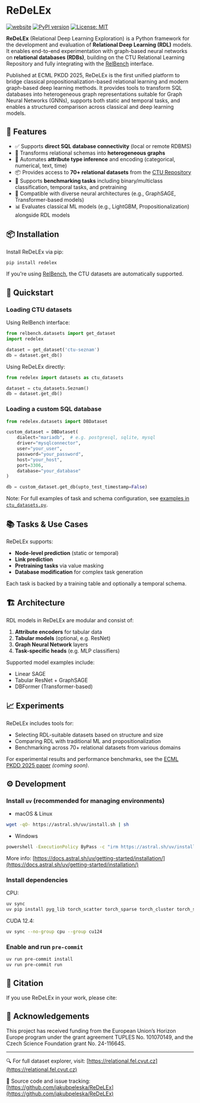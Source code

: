 # ReDeLEx

[![website](https://img.shields.io/badge/website-live-brightgreen)](https://relational.fel.cvut.cz)
[![PyPI version](https://img.shields.io/pypi/v/redelex?color=brightgreen)](https://pypi.org/project/redelex/)
[![License: MIT](https://img.shields.io/badge/License-MIT-brightgreen.svg)](https://opensource.org/licenses/MIT)

**ReDeLEx** (Relational Deep Learning Exploration) is a Python framework for the development and evaluation of **Relational Deep Learning (RDL)** models. It enables end-to-end experimentation with graph-based neural networks on **relational databases (RDBs)**, building on the CTU Relational Learning Repository and fully integrating with the [RelBench](https://github.com/snap-stanford/relbench) interface.

Published at ECML PKDD 2025, ReDeLEx is the first unified platform to bridge classical propositionalization-based relational learning and modern graph-based deep learning methods. It provides tools to transform SQL databases into heterogeneous graph representations suitable for Graph Neural Networks (GNNs), supports both static and temporal tasks, and enables a structured comparison across classical and deep learning models.

## 🧠 Features

- ✅ Supports **direct SQL database connectivity** (local or remote RDBMS)
- 🔗 Transforms relational schemas into **heterogeneous graphs**
- 🧩 Automates **attribute type inference** and encoding (categorical, numerical, text, time)
- 📦 Provides access to **70+ relational datasets** from the [CTU Repository](https://relational.fel.cvut.cz)
- 🧪 Supports **benchmarking tasks** including binary/multiclass classification, temporal tasks, and pretraining
- 🧠 Compatible with diverse neural architectures (e.g., GraphSAGE, Transformer-based models)
- 📊 Evaluates classical ML models (e.g., LightGBM, Propositionalization) alongside RDL models

## 📦 Installation

Install ReDeLEx via pip:

```bash
pip install redelex
```

If you're using [RelBench](https://github.com/snap-stanford/relbench), the CTU datasets are automatically supported.

## 🚀 Quickstart

### Loading CTU datasets

Using RelBench interface:

```python
from relbench.datasets import get_dataset
import redelex

dataset = get_dataset('ctu-seznam')
db = dataset.get_db()
```

Using ReDeLEx directly:

```python
from redelex import datasets as ctu_datasets

dataset = ctu_datasets.Seznam()
db = dataset.get_db()
```

### Loading a custom SQL database

```python
from redelex.datasets import DBDataset

custom_dataset = DBDataset(
    dialect="mariadb",  # e.g. postgresql, sqlite, mysql
    driver="mysqlconnector",
    user="your_user",
    password="your_password",
    host="your_host",
    port=3306,
    database="your_database"
)

db = custom_dataset.get_db(upto_test_timestamp=False)
```

Note: For full examples of task and schema configuration, see [examples in `ctu_datasets.py`](https://github.com/jakubpeleska/ReDeLEx/blob/main/redelex/datasets/ctu_datasets.py).

## 📚 Tasks & Use Cases

ReDeLEx supports:

- **Node-level prediction** (static or temporal)
- **Link prediction**
- **Pretraining tasks** via value masking
- **Database modification** for complex task generation

Each task is backed by a training table and optionally a temporal schema.

## 🏗️ Architecture

RDL models in ReDeLEx are modular and consist of:

1. **Attribute encoders** for tabular data
2. **Tabular models** (optional, e.g. ResNet)
3. **Graph Neural Network** layers
4. **Task-specific heads** (e.g. MLP classifiers)

Supported model examples include:

- Linear SAGE
- Tabular ResNet + GraphSAGE
- DBFormer (Transformer-based)

## 📈 Experiments

ReDeLEx includes tools for:

- Selecting RDL-suitable datasets based on structure and size
- Comparing RDL with traditional ML and propositionalization
- Benchmarking across 70+ relational datasets from various domains

For experimental results and performance benchmarks, see the [ECML PKDD 2025 paper](https://arxiv.org/abs/XXXX.XXXXX) _(coming soon)_.

## ⚙️ Development

### Install `uv` (recommended for managing environments)

- macOS & Linux

```bash
wget -qO- https://astral.sh/uv/install.sh | sh
```

- Windows

```bash
powershell -ExecutionPolicy ByPass -c "irm https://astral.sh/uv/install.ps1 | iex"
```

More info: [https://docs.astral.sh/uv/getting-started/installation/](https://docs.astral.sh/uv/getting-started/installation/)

### Install dependencies

CPU:

```bash
uv sync
uv pip install pyg_lib torch_scatter torch_sparse torch_cluster torch_spline_conv -f https://data.pyg.org/whl/torch-2.4.0+cpu.html
```

CUDA 12.4:

```bash
uv sync --no-group cpu --group cu124
```

### Enable and run `pre-commit`

```bash
uv run pre-commit install
uv run pre-commit run
```

## 📜 Citation

If you use ReDeLEx in your work, please cite:

<!-- ```bibtex
@inproceedings{peleska2025redelex,
  title = {ReDeLEx: A Framework for Relational Deep Learning Exploration},
  author = {Peleška, Jakub and Šír, Gustav},
  booktitle = {ECML PKDD},
  year = {2025}
}
``` -->

## 📎 Acknowledgements

This project has received funding from the European Union’s Horizon Europe program under the grant agreement TUPLES No. 101070149, and the Czech Science Foundation grant No. 24-11664S.

---

🔍 For full dataset explorer, visit: [https://relational.fel.cvut.cz](https://relational.fel.cvut.cz)

📂 Source code and issue tracking: [https://github.com/jakubpeleska/ReDeLEx](https://github.com/jakubpeleska/ReDeLEx)

